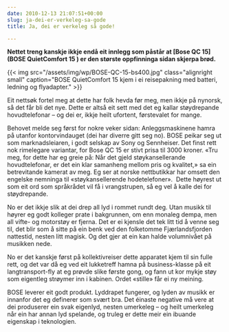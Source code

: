 ```yaml
---
date: 2010-12-13 21:07:51+00:00
slug: ja-dei-er-verkeleg-sa-gode
title: Ja, dei er verkeleg så gode!

---
```


**Nettet treng kanskje ikkje endå eit innlegg som påstår at [Bose QC 15](BOSE QuietComfort 15 ) er den største oppfinninga sidan skjerpa brød.**

<!--more-->

{{< img src="/assets/img/wp/BOSE-QC-15-bs400.jpg" class="alignright small" caption="BOSE QuietComfort 15 kjem i ei reisepakning med batteri, ledning og flyadapter." >}}

Eit nettsøk fortel meg at dette har folk hevda før meg, men ikkje på nynorsk, så det får bli det nye. Dette er altså eit sett med det eg kallar støydrepande hovudtelefonar – og dei er, ikkje heilt ufortent, førstevalet for mange.

Behovet melde seg først for nokre veker sidan: Anleggsmaskinene hamra på utanfor kontorvindauget (dei har diverre gitt seg no). BOSE peikar seg ut som marknadsleiaren, i godt selskap av Sony og Sennheiser. Det finst rett nok rimelegare variantar, for Bose QC 15 er stivt prisa til 3000 kroner. «Tru meg, for dette har eg greie på: Når det gjeld støykansellerande hovudtelefonar, er det ein klar samanheng mellom pris og kvalitet,» sa ein betrevitande kamerat av meg. Eg ser at norske nettbutikkar har omsett den engelske nemninga til «støykansellerende hodetelefoner».  Dette høyrest ut som eit ord som språkrådet vil få i vrangstrupen, så eg vel å kalle dei for støydrepande.

No er det ikkje slik at dei drep all lyd i rommet rundt deg. Utan musikk til høyrer eg godt kolleger prate i bakgrunnen, om enn monaleg dempa, men all vifte- og motorstøy er fjerna. Det er ei kjensle det tek litt tid å venne seg til, det blir som å sitte på ein benk ved den folketomme Fjærlandsfjorden nattestid, nesten litt magisk. Og det gjer at ein kan halde volumnivået på musikken nede.

No er det kanskje først på kollektivreiser dette apparatet kjem til sin fulle rett, og det var då eg ved eit lukketreff hamna på business-klasse på eit langtransport-fly at eg prøvde slike første gong, og fann ut kor mykje støy som eigentleg strøymer inn i kabinen. Ordet «stille» får ei ny meining.

BOSE leverer eit godt produkt. Lyddrapet fungerer, og lyden av musikk er innanfor det eg definerer som svært bra. Det éinaste negative må vere at dei produserer ein svak eigenlyd, nesten umerkeleg – og heilt umerkeleg når ein har annan lyd spelande, og truleg er dette meir ein ibuande eigenskap i teknologien.
